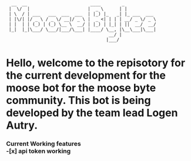 ```
  __  __                        ____        _            
 |  \/  |                      |  _ \      | |           
 | \  / | ___   ___  ___  ___  | |_) |_   _| |_ ___  ___ 
 | |\/| |/ _ \ / _ \/ __|/ _ \ |  _ <| | | | __/ _ \/ _ \
 | |  | | (_) | (_) \__ \  __/ | |_) | |_| | ||  __/  __/
 |_|  |_|\___/ \___/|___/\___| |____/ \__, |\__\___|\___|
                                       __/ |           
                                      |___/              
```
<h1>Hello, welcome to the repisotory for the current development for the moose bot for the moose byte community. This bot is being developed by the team lead Logen Autry.</h1>

<h3>Current Working features<br> -[x] api token working </h3>
